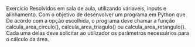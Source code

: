Exercício Resolvidos em sala de aula, utilizando váriaveis, inputs e alinhamento. Com o objetivo de desenvolver um programa em Python que De acordo com a opção escolhida, o programa deve chamar a função calcula_area_circulo(), calcula_area_triagulo() ou calcula_area_retangulo(). Cada uma delas deve solicitar ao utilizador os parâmetros necessários para o cálculo da área. 

